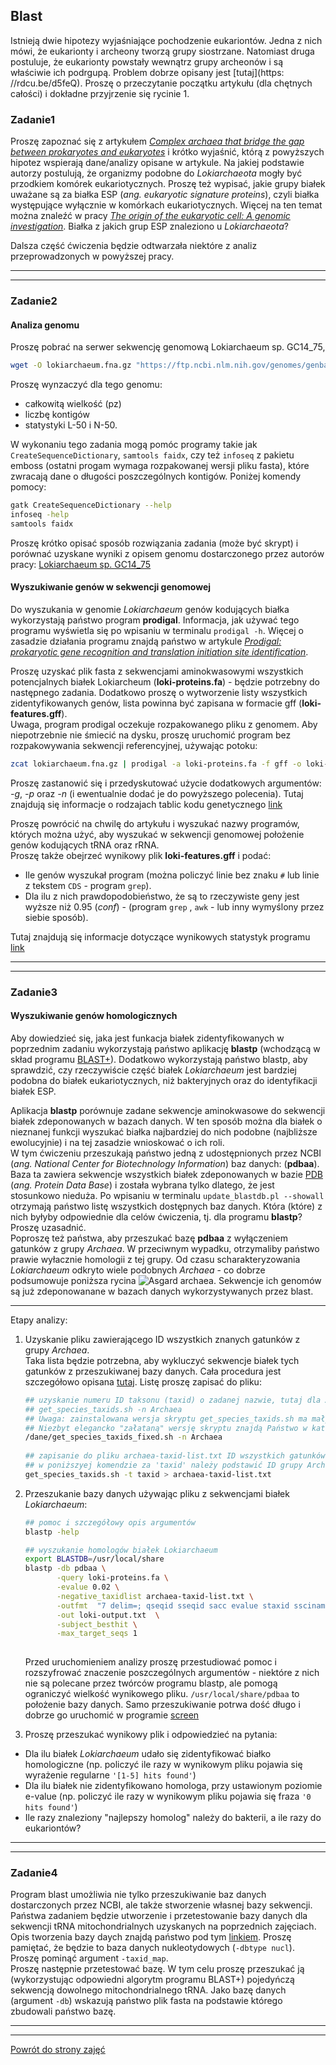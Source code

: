 ## Blast  

Istnieją dwie hipotezy wyjaśniające pochodzenie eukariontów. Jedna z nich mówi, że eukarionty i archeony tworzą grupy siostrzane. Natomiast druga postuluje, że eukarionty powstały wewnątrz grupy archeonów i są właściwie ich podrgupą. Problem dobrze opisany jest [tutaj](https: //rdcu.be/d5feQ). Proszę o przeczytanie początku artykułu (dla chętnych całości) i dokładne przyjrzenie się rycinie 1.  
  
### Zadanie1  
Proszę zapoznać się z artykułem
 [*Complex archaea that bridge the gap between prokaryotes and eukaryotes*](https://www.ncbi.nlm.nih.gov/pmc/articles/PMC4444528/) 
 i krótko wyjaśnić, którą z powyższych hipotez wspierają dane/analizy opisane w artykule. Na jakiej podstawie autorzy postulują, że organizmy podobne do *Lokiarchaeota* mogły być przodkiem komórek eukariotycznych. Proszę też wypisać, jakie grupy białek uważane są za białka ESP (*ang. eukaryotic signature proteins*), czyli białka 
występujące wyłącznie w komórkach eukariotycznych. Więcej na ten temat można znaleźć w pracy
 [*The origin of the eukaryotic cell: A genomic investigation*](https://www.ncbi.nlm.nih.gov/pmc/articles/PMC122206/). Białka z jakich grup ESP znaleziono u *Lokiarchaeota*?    

 Dalsza część ćwiczenia będzie odtwarzała niektóre z analiz przeprowadzonych w powyższej pracy.    
     
***
***

### Zadanie2  
#### Analiza genomu  

Proszę pobrać na serwer sekwencję genomową Lokiarchaeum sp. GC14_75,   
```bash
wget -O lokiarchaeum.fna.gz "https://ftp.ncbi.nlm.nih.gov/genomes/genbank/archaea/Candidatus_Lokiarchaeum_sp._GC14_75/latest_assembly_versions/GCA_000986845.1_ASM98684v1/GCA_000986845.1_ASM98684v1_genomic.fna.gz"
```
Proszę wynzaczyć dla tego genomu:
* całkowitą wielkość (pz)  
* liczbę kontigów 
* statystyki L-50 i N-50. 

W wykonaniu tego zadania mogą pomóc programy takie jak `CreateSequenceDictionary`, `samtools faidx`, czy też `infoseq` z pakietu emboss (ostatni progam wymaga rozpakowanej wersji pliku fasta), które zwracają dane o długości poszczególnych kontigów. Poniżej komendy pomocy:  

```bash
gatk CreateSequenceDictionary --help 
infoseq -help 
samtools faidx
```
Proszę krótko opisać sposób rozwiązania zadania (może być skrypt) i porównać uzyskane wyniki z  opisem genomu dostarczonego przez autorów pracy: [Lokiarchaeum sp. GC14_75](https://ftp.ncbi.nlm.nih.gov/genomes/genbank/archaea/Candidatus_Lokiarchaeum_sp._GC14_75/latest_assembly_versions/GCA_000986845.1_ASM98684v1/GCA_000986845.1_ASM98684v1_assembly_stats.txt)   

#### Wyszukiwanie genów w sekwencji genomowej
Do wyszukania w genomie *Lokiarchaeum* genów kodujących białka wykorzystają państwo program **prodigal**. Informacja, jak używać tego programu wyświetla się po wpisaniu w terminalu `prodigal -h`. 
 Więcej o zasadzie działania programu znajdą państwo w artykule [*Prodigal: prokaryotic gene recognition and translation initiation site identification*](https://www.ncbi.nlm.nih.gov/pmc/articles/PMC2848648/).
    
 Proszę uzyskać plik fasta z sekwencjami aminokwasowymi wszystkich potencjalnych białek
  Lokiarcheum (**loki-proteins.fa**) - będzie potrzebny do następnego zadania.
 Dodatkowo proszę o wytworzenie listy wszystkich zidentyfikowanych genów, lista powinna być zapisana w formacie gff (**loki-features.gff**).   
 Uwaga, program prodigal oczekuje rozpakowanego pliku z genomem. Aby niepotrzebnie nie śmiecić na dysku, proszę uruchomić
  program bez rozpakowywania sekwencji referencyjnej, używając potoku:  
 ```bash
zcat lokiarchaeum.fna.gz | prodigal -a loki-proteins.fa -f gff -o loki-features.gff
```  
Proszę zastanowić się i przedyskutować użycie dodatkowych argumentów: *-g*, *-p* oraz *-n* (i ewentualnie dodać je do powyższego polecenia).
 Tutaj znajdują się  informacje o rodzajach tablic kodu genetycznego [link](https://www.ncbi.nlm.nih.gov/Taxonomy/Utils/wprintgc.cgi)   
 
 Proszę powrócić na chwilę do artykułu i wyszukać nazwy programów, których można użyć, aby wyszukać w sekwencji genomowej położenie genów
  kodujących tRNA oraz rRNA.   
  Proszę także obejrzeć wynikowy plik **loki-features.gff** i podać:  
  * Ile genów wyszukał program (można policzyć linie bez znaku `#` lub linie z tekstem `CDS` - program `grep`). 
  * Dla ilu z nich prawdopodobieństwo, że są to rzeczywiste geny jest wyższe niż 0.95 (*conf*) - 
  (program `grep` , `awk` - lub inny wymyślony przez siebie sposób).   
  
  Tutaj znajdują się informacje dotyczące
   wynikowych statystyk programu [link](https://github.com/hyattpd/prodigal/wiki/understanding-the-prodigal-output)  
 
 ***
 ***
  
 ### Zadanie3
 #### Wyszukiwanie genów homologicznych  
 Aby dowiedzieć się, jaka jest funkacja białek zidentyfikowanych w poprzednim zadaniu wykorzystają państwo aplikację **blastp** 
 (wchodzącą w skład programu [BLAST+](https://bmcbioinformatics.biomedcentral.com/articles/10.1186/1471-2105-10-421)). Dodatkowo
 wykorzystają państwo blastp, aby sprawdzić, czy rzeczywiście część białek *Lokiarchaeum* jest 
 bardziej podobna do białek eukariotycznych, niż bakteryjnych oraz do identyfikacji białek ESP.   
  
 Aplikacja **blastp** porównuje zadane sekwencje aminokwasowe do sekwencji białek zdeponowanych w bazach danych. W ten sposób można dla 
 białek o nieznanej funkcji wyszukać białka najbardziej do nich podobne (najbliższe ewolucyjnie) i na tej zasadzie 
 wnioskować o ich roli.  
 W tym ćwiczeniu przeszukają państwo jedną z udostępnionych przez NCBI 
 (*ang. National Center for Biotechnology Information*) baz danych: (**pdbaa**). Baza ta zawiera sekwencje wszystkich białek 
 zdeponowanych w bazie [PDB](https://www.rcsb.org/) (*ang. Protein Data Base*) i została wybrana tylko dlatego, że jest stosunkowo nieduża.
 Po wpisaniu w terminalu `update_blastdb.pl --showall` otrzymają państwo listę wszystkich dostępnych baz danych.
  Która (które) z nich byłyby odpowiednie dla celów ćwiczenia, tj. dla programu **blastp**? Proszę uzasadnić.   
Poproszę też państwa, aby przeszukać bazę **pdbaa** z wyłączeniem gatunków z grupy *Archaea*. W przeciwnym wypadku, 
otrzymaliby państwo prawie wyłacznie homologii z tej grupy. Od czasu scharakteryzowania *Lokiarchaeum* odkryto wiele podobnych *Archaea* - 
co dobrze podsumowuje poniższa rycina ![](asgard_archaea.png "Asgard archaea"). Sekwencje ich genomów są już zdeponowanane w bazach danych wykorzystywanych przez blast.    
***   
 
 Etapy analizy:  
 1. Uzyskanie pliku zawierającego ID wszystkich znanych gatunków z grupy *Archaea*.   
 Taka lista będzie potrzebna, aby wykluczyć sekwencje białek tych gatunków z przeszukiwanej bazy danych. Cała procedura jest szczegółowo 
 opisana [tutaj](https://www.ncbi.nlm.nih.gov/books/NBK546209/). Listę proszę zapisać do pliku:
    ```bash
    ## uzyskanie numeru ID taksonu (taxid) o zadanej nazwie, tutaj dla Archaea
    ## get_species_taxids.sh -n Archaea
    ## Uwaga: zainstalowana wersja skryptu get_species_taxids.sh ma mały "bug" i nie działa poprawnie.
    ## Niezbyt elegancko "załataną" wersję skryptu znajdą Państwo w katalogu /dane proszę jej użyć:
    /dane/get_species_taxids_fixed.sh -n Archaea
          
    ## zapisanie do pliku archaea-taxid-list.txt ID wszystkich gatunków wchodzących w skład Archaea
    ## w poniższyej komendzie za 'taxid' należy podstawić ID grupy Archaea - ta część działa poprawnie w wersji zainstalowanej 
    get_species_taxids.sh -t taxid > archaea-taxid-list.txt  
    
    ```

 2. Przeszukanie bazy danych używając pliku z sekwencjami białek *Lokiarchaeum*:
     ```bash
    ## pomoc i szczegółowy opis argumentów 
    blastp -help 
    
    ## wyszukanie homologów białek Lokiarchaeum
     export BLASTDB=/usr/local/share
     blastp -db pdbaa \
            -query loki-proteins.fa \
            -evalue 0.02 \
            -negative_taxidlist archaea-taxid-list.txt \
            -outfmt  "7 delim=; qseqid sseqid sacc evalue staxid ssciname scomname sblastname sskingdom stitle" \
            -out loki-output.txt  \
            -subject_besthit \
            -max_target_seqs 1
                    
       ```
    Przed uruchomieniem analizy proszę przestudiować pomoc i rozszyfrować znaczenie poszczególnych argumentów - 
    niektóre z nich nie są polecane przez twórców 
    programu blastp, ale pomogą ograniczyć wielkość wynikowego pliku. `/usr/local/share/pdbaa` to położenie bazy danych. 
    Samo przeszukiwanie potrwa dość długo i dobrze go uruchomić w programie [screen](https://github.com/genomika-2020/genomika/blob/master/README.md#program-screen)
    
3. Proszę przeszukać wynikowy plik i odpowiedzieć na pytania:  
 * Dla ilu białek *Lokiarchaeum* udało się zidentyfikować białko homologiczne
   (np. policzyć ile razy w wynikowym pliku pojawia się wyrażenie regularne `'[1-5] hits found'`)  
 * Dla ilu białek nie zidentyfikowano homologa, przy ustawionym poziomie e-value 
  (np. policzyć ile razy w wynikowym pliku pojawia się fraza `'0 hits found'`)
 * Ile razy znaleziony "najlepszy homolog" należy do bakterii, a ile razy do eukariontów?  
       
  ***
 ***
 ### Zadanie4  
 Program blast umożliwia nie tylko przeszukiwanie baz danych dostarczonych przez NCBI, ale także stworzenie własnej bazy sekwencji. Państwa zadaniem będzie utworzenie i przetestowanie bazy danych dla sekwencji tRNA mitochondrialnych uzyskanych na poprzednich zajęciach.  
  Opis tworzenia bazy daych znajdą państwo pod tym [linkiem](https://www.ncbi.nlm.nih.gov/books/NBK569841/). Proszę pamiętać, że będzie to baza danych nukleotydowych (`-dbtype nucl`). Proszę pominąć argument `-taxid_map`.    
  Proszę następnie przetestować bazę. W tym celu proszę przeszukać ją (wykorzystując odpowiedni algorytm programu BLAST+) pojedyńczą sekwencją dowolnego mitochondrialnego tRNA. Jako bazę danych (argument `-db`) wskazują państwo plik fasta na podstawie którego zbudowali państwo bazę.  
 
 ***
 ***
 [Powrót do strony zajęć](https://github.com/genomika-2020/genomika/blob/master/README.md) 
 
